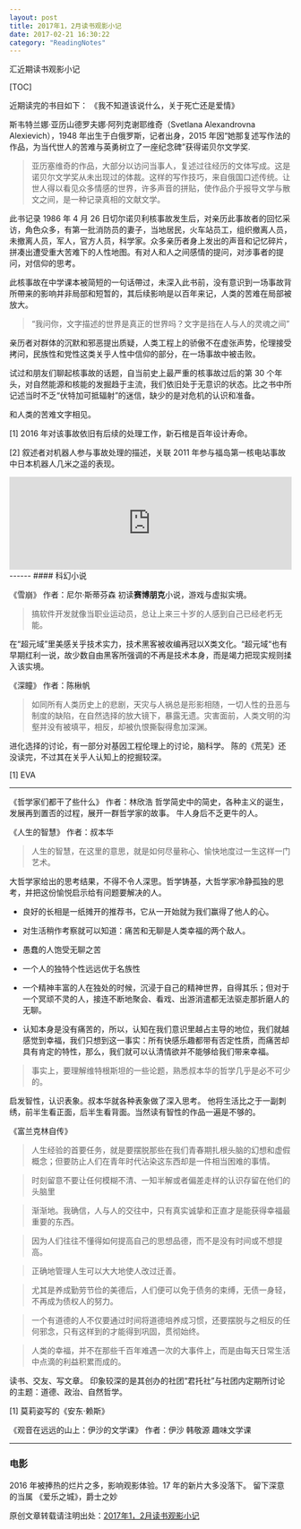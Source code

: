 ```yaml
---
layout: post
title: 2017年1，2月读书观影小记
date: 2017-02-21 16:30:22
category: "ReadingNotes"
---
```


汇近期读书观影小记

[TOC]

近期读完的书目如下：
《我不知道该说什么，关于死亡还是爱情》

斯韦特兰娜·亚历山德罗夫娜·阿列克谢耶维奇（Svetlana Alexandrovna Alexievich），1948 年出生于白俄罗斯，记者出身，2015 年因“她那复述写作法的作品，为当代世人的苦难与英勇树立了一座纪念碑”获得诺贝尔文学奖.

>亚历塞维奇的作品，大部分以访问当事人，复述过往经历的文体写成。这是诺贝尔文学奖从未出现过的体裁。这样的写作技巧，来自俄国口述传统。让世人得以看见众多情感的世界，许多声音的拼贴，使作品介乎报导文学与散文之间，是一种记录真相的文献文学。

此书记录 1986 年 4 月 26 日切尔诺贝利核事故发生后，对亲历此事故者的回忆采访，角色众多，有第一批消防员的妻子，当地居民，火车站员工，组织撤离人员，未撤离人员，军人，官方人员，科学家。众多亲历者身上发出的声音和记忆碎片，拼凑出遭受重大苦难下的人性地图。有对人和人之间感情的提问，对涉事者的提问，对信仰的思考。

此核事故在中学课本被简短的一句话帶过，未深入此书前，没有意识到一场事故背所帶来的影响并非局部和短暂的，其后续影响是以百年来记，人类的苦难在局部被放大。

>“我问你，文字描述的世界是真正的世界吗？文字是挡在人与人的灵魂之间”

亲历者对群体的沉默和邪恶提出质疑，人类工程上的骄傲不在虚张声势，伦理接受拷问，民族性和党性这类关乎人性中信仰的部分，在一场事故中被击败。

试过和朋友们聊起核事故的话题，自当前史上最严重的核事故过后的第 30 个年头，对自然能源和核能的发掘趋于主流，我们依旧处于无意识的状态。比之书中所记述当时不乏“伏特加可抵辐射”的迷信，缺少的是对危机的认识和准备。

和人类的苦难文字相见。

[1] 2016 年对该事故依旧有后续的处理工作，新石棺是百年设计寿命。

[2] 叙述者对机器人参与事故处理的描述，关联 2011 年参与福岛第一核电站事故中日本机器人几米之遥的表现。

<iframe width="100%" height="166" scrolling="no" frameborder="no" src="https://w.soundcloud.com/player/?url=https%3A//api.soundcloud.com/tracks/227482447&amp;color=ff5500"></iframe>
------
#### 科幻小说 

《雪崩》
作者：尼尔·斯蒂芬森
初读**赛博朋克**小说，游戏与虚拟实境。
> 搞软件开发就像当职业运动员，总让上来三十岁的人感到自己已经老朽无能。

在“超元域”里美感关乎技术实力，技术黑客被收编再冠以X类文化。“超元域“也有早期红利一说，故少数自由黑客所强调的不再是技术本身，而是竭力把现实规则揉入该实境。


《深瞳》
作者：陈楸帆

>如同所有人类历史上的悲剧，天灾与人祸总是形影相随，一切人性的丑恶与制度的缺陷，在自然选择的放大镜下，暴露无遗。灾害面前，人类文明的沟壑并没有被填平，相反，却被仇恨撕裂得愈加深渊。

进化选择的讨论，有一部分对基因工程伦理上的讨论，脑科学。
陈的《荒芜》还没读完，不过其在关乎人认知上的挖掘较深。

[1] EVA 

------
《哲学家们都干了些什么》
作者：林欣浩
哲学简史中的简史，各种主义的诞生，发展再到置否的过程，展开一群哲学家的故事。
牛人身后不乏更牛的人。

《人生的智慧》
作者：叔本华
>人生的智慧，在这里的意思，就是如何尽量称心、愉快地度过一生这样一门艺术。

大哲学家给出的思考结果，不得不令人深思。哲学铸基，大哲学家冷静孤独的思考，并把这份愉悦启示给有问题要解决的人。

- 良好的长相是一纸摊开的推荐书，它从一开始就为我们赢得了他人的心。

- 对生活稍作考察就可以知道：痛苦和无聊是人类幸福的两个敌人。

- 愚蠢的人饱受无聊之苦

- 一个人的独特个性远远优于名族性

- 一个精神丰富的人在独处的时候，沉浸于自己的精神世界，自得其乐；但对于一个冥顽不灵的人，接连不断地聚会、看戏、出游消遣都无法驱走那折磨人的无聊。

- 认知本身是没有痛苦的，所以，认知在我们意识里越占主导的地位，我们就越感觉到幸福，我们只想到这一事实：所有快感乐趣都带有否定性质，而痛苦却具有肯定的特性，那么，我们就可以认清情欲并不能够给我们带来幸福。

>事实上，要理解维特根斯坦的一些论题，熟悉叔本华的哲学几乎是必不可少的。

启发智性，认识表象。叔本华就各种表象做了深入思考。
他将生活比之于一副刺绣，前半生看正面，后半生看背面。当然读有智性的作品一遍是不够的。


《富兰克林自传》
> 人生经验的首要任务，就是要摆脱那些在我们青春期扎根头脑的幻想和虚假概念；但要防止人们在青年时代沾染这东西却是一件相当困难的事情。

> 时刻留意不要让任何模糊不清、一知半解或者偏差走样的认识存留在他们的头脑里

> 渐渐地。我确信，人与人的交往中，只有真实诚挚和正直才是能获得幸福最重要的东西。

> 因为人们往往不懂得如何提高自己的思想品德，而不是没有时间或不想提高。

> 正确地管理人生可以大大地使人改过迁善。

> 尤其是养成勤劳节俭的美德后，人们便可以免于债务的束缚，无债一身轻，不再成为债权人的努力。

> 一个有道德的人不仅要通过时间将道德培养成习惯，还要摆脱与之相反的任何邪念，只有这样到的才能得到巩固，贯彻始终。

> 人类的幸福，并不在那些千百年难遇一次的大事件上，而是由每天日常生活中点滴的利益积累而成的。


读书、交友、写文章。
印象较深的是其创办的社团“君托社”与社团内定期所讨论的主题：道德、政治、自然哲学。

[1] 莫莉姿写的《安东·赖斯》

《观音在远远的山上：伊沙的文学课》
作者：伊沙 韩敬源
趣味文学课

------

### 电影

2016 年被捧热的烂片之多，影响观影体验。17 年的新片大多没落下。
留下深意的当属 《爱乐之城》，爵士之妙


原创文章转载请注明出处：[2017年1，2月读书观影小记](https://unclethree.github.io/readingnotes/2017/02/21/artice-for-the-daily-album.html)